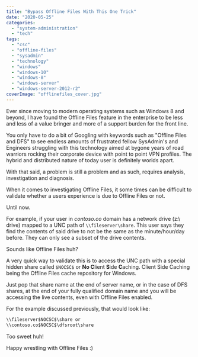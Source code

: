 ```yaml
---
title: "Bypass Offline Files With This One Trick"
date: "2020-05-25"
categories: 
  - "system-administration"
  - "tech"
tags: 
  - "csc"
  - "offline-files"
  - "sysadmin"
  - "technology"
  - "windows"
  - "windows-10"
  - "windows-8"
  - "windows-server"
  - "windows-server-2012-r2"
coverImage: "offlinefiles_cover.jpg"
---
```


Ever since moving to modern operating systems such as Windows 8 and beyond, I have found the Offline Files feature in the enterprise to be less and less of a value bringer and more of a support burden for the front line.

You only have to do a bit of Googling with keywords such as "Offline Files and DFS" to see endless amounts of frustrated fellow SysAdmin's and Engineers struggling with this technology aimed at bygone years of road warriors rocking their corporate device with point to point VPN profiles. The hybrid and distributed nature of today user is definitely worlds apart.

With that said, a problem is still a problem and as such, requires analysis, investigation and diagnosis.

When it comes to investigating Offline Files, it some times can be difficult to validate whether a users experience is due to Offline Files or not.

Until now.

For example, if your user in _contoso.co_ domain has a network drive (z:\ drive) mapped to a UNC path of ```\\fileserver\share```. This user says they find the contents of said drive to not be the same as the minute/hour/day before. They can only see a subset of the drive contents.

Sounds like Offline Files huh?

A very quick way to validate this is to access the UNC path with a special hidden share called ```$NOCSC$``` or **No C**lient **S**ide **C**aching. Client Side Caching being the Offline Files cache repository for Windows.

Just pop that share name at the end of server name, or in the case of DFS shares, at the end of your fully qualified domain name and you will be accessing the live contents, even with Offline Files enabled.

For the example discussed previously, that would look like:

```cmd
\\fileserver$NOCSC$\share or
\\contoso.co$NOCSC$\dfsroot\share
```

Too sweet huh!

Happy wrestling with Offline Files :)
